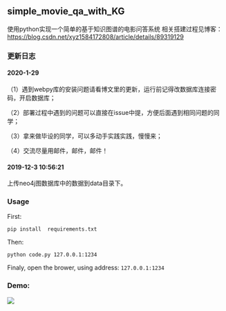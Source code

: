 ## simple_movie_qa_with_KG

使用python实现一个简单的基于知识图谱的电影问答系统
相关搭建过程见博客：https://blog.csdn.net/xyz1584172808/article/details/89319129


### 更新日志

#### 2020-1-29
（1）遇到webpy库的安装问题请看博文里的更新，运行前记得改数据库连接密码，开启数据库；

（2）部署过程中遇到的问题可以直接在issue中提，方便后面遇到相同问题的同学；

（3）拿来做毕设的同学，可以多动手实践实践，慢慢来；

（4）交流尽量用邮件，邮件，邮件！

#### 2019-12-3 10:56:21
上传neo4j图数据库中的数据到data目录下。


### Usage
First:

    pip install  requirements.txt
Then:

    python code.py 127.0.0.1:1234

Finaly, open the brower, using address: `127.0.0.1:1234`
### Demo:
![](https://i.imgur.com/2YJI2Sv.png)
